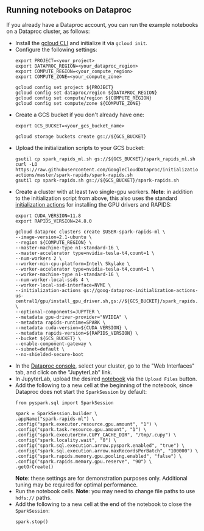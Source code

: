 ## Running notebooks on Dataproc

If you already have a Dataproc account, you can run the example notebooks on a Dataproc cluster, as follows:
- Install the [gcloud CLI](https://cloud.google.com/sdk/docs/install) and initialize it via `gcloud init`.
- Configure the following settings:
  ```
  export PROJECT=<your_project>
  export DATAPROC_REGION=<your_dataproc_region>
  export COMPUTE_REGION=<your_compute_region>
  export COMPUTE_ZONE=<your_compute_zone>

  gcloud config set project ${PROJECT}
  gcloud config set dataproc/region ${DATAPROC_REGION}
  gcloud config set compute/region ${COMPUTE_REGION}
  gcloud config set compute/zone ${COMPUTE_ZONE}
  ```
- Create a GCS bucket if you don't already have one:
  ```
  export GCS_BUCKET=<your_gcs_bucket_name>

  gcloud storage buckets create gs://${GCS_BUCKET}
  ```
- Upload the initialization scripts to your GCS bucket:
  ```
  gsutil cp spark_rapids_ml.sh gs://${GCS_BUCKET}/spark_rapids_ml.sh
  curl -LO https://raw.githubusercontent.com/GoogleCloudDataproc/initialization-actions/master/spark-rapids/spark-rapids.sh
  gsutil cp spark-rapids.sh gs://${GCS_BUCKET}/spark-rapids.sh
  ```
- Create a cluster with at least two single-gpu workers.  **Note**: in addition to the initialization script from above, this also uses the standard [initialization actions](https://github.com/GoogleCloudDataproc/initialization-actions) for installing the GPU drivers and RAPIDS:
  ```
  export CUDA_VERSION=11.8
  export RAPIDS_VERSION=24.8.0

  gcloud dataproc clusters create $USER-spark-rapids-ml \
  --image-version=2.1-ubuntu \
  --region ${COMPUTE_REGION} \
  --master-machine-type n1-standard-16 \
  --master-accelerator type=nvidia-tesla-t4,count=1 \
  --num-workers 2 \
  --worker-min-cpu-platform=Intel\ Skylake \
  --worker-accelerator type=nvidia-tesla-t4,count=1 \
  --worker-machine-type n1-standard-16 \
  --num-worker-local-ssds 4 \
  --worker-local-ssd-interface=NVME \
  --initialization-actions gs://goog-dataproc-initialization-actions-us-central1/gpu/install_gpu_driver.sh,gs://${GCS_BUCKET}/spark_rapids.sh,gs://${GCS_BUCKET}/spark_rapids_ml.sh \
  --optional-components=JUPYTER \
  --metadata gpu-driver-provider="NVIDIA" \
  --metadata rapids-runtime=SPARK \
  --metadata cuda-version=${CUDA_VERSION} \
  --metadata rapids-version=${RAPIDS_VERSION} \
  --bucket ${GCS_BUCKET} \
  --enable-component-gateway \
  --subnet=default \
  --no-shielded-secure-boot
  ```
- In the [Dataproc console](https://console.cloud.google.com/dataproc/clusters), select your cluster, go to the "Web Interfaces" tab, and click on the "JupyterLab" link.
- In JupyterLab, upload the desired [notebook](../) via the `Upload Files` button.
- Add the following to a new cell at the beginning of the notebook, since Dataproc does not start the `SparkSession` by default:
  ```
  from pyspark.sql import SparkSession

  spark = SparkSession.builder \
  .appName("spark-rapids-ml") \
  .config("spark.executor.resource.gpu.amount", "1") \
  .config("spark.task.resource.gpu.amount", "1") \
  .config("spark.executorEnv.CUPY_CACHE_DIR", "/tmp/.cupy") \
  .config("spark.locality.wait", "0") \
  .config("spark.sql.execution.arrow.pyspark.enabled", "true") \
  .config("spark.sql.execution.arrow.maxRecordsPerBatch", "100000") \
  .config("spark.rapids.memory.gpu.pooling.enabled", "false") \
  .config("spark.rapids.memory.gpu.reserve", "90") \
  .getOrCreate()
  ```
  **Note**: these settings are for demonstration purposes only.  Additional tuning may be required for optimal performance.
- Run the notebook cells.  **Note**: you may need to change file paths to use `hdfs://` paths.
- Add the following to a new cell at the end of the notebook to close the `SparkSession`:
  ```
  spark.stop()
  ```